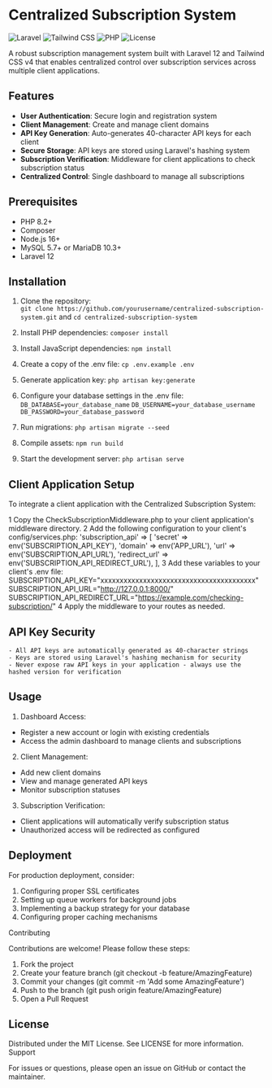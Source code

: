 # Centralized Subscription System

![Laravel](https://img.shields.io/badge/Laravel-12-FF2D20?logo=laravel)
![Tailwind CSS](https://img.shields.io/badge/Tailwind_CSS-v4-06B6D4?logo=tailwindcss)
![PHP](https://img.shields.io/badge/PHP-8.2+-777BB4?logo=php)
![License](https://img.shields.io/badge/license-MIT-blue)

A robust subscription management system built with Laravel 12 and Tailwind CSS v4 that enables centralized control over subscription services across multiple client applications.

## Features

-   **User Authentication**: Secure login and registration system
-   **Client Management**: Create and manage client domains
-   **API Key Generation**: Auto-generates 40-character API keys for each client
-   **Secure Storage**: API keys are stored using Laravel's hashing system
-   **Subscription Verification**: Middleware for client applications to check subscription status
-   **Centralized Control**: Single dashboard to manage all subscriptions

## Prerequisites

-   PHP 8.2+
-   Composer
-   Node.js 16+
-   MySQL 5.7+ or MariaDB 10.3+
-   Laravel 12

## Installation

1. Clone the repository:<br>
   `git clone https://github.com/yourusername/centralized-subscription-system.git`
   and
   `cd centralized-subscription-system`

3. Install PHP dependencies:
   `composer install`

4. Install JavaScript dependencies:
   `npm install`

5. Create a copy of the .env file:
   `cp .env.example .env`

6. Generate application key:
   `php artisan key:generate`

7. Configure your database settings in the .env file:
   `DB_DATABASE=your_database_name`
   `DB_USERNAME=your_database_username`
   `DB_PASSWORD=your_database_password`

8. Run migrations:
   `php artisan migrate --seed`

9. Compile assets:
   `npm run build`

10. Start the development server:
   `php artisan serve`

## Client Application Setup

To integrate a client application with the Centralized Subscription System:

1	Copy the CheckSubscriptionMiddleware.php to your client application's middleware directory.
2	Add the following configuration to your client's config/services.php: 'subscription_api' => [ 'secret' => env('SUBSCRIPTION_API_KEY'), 'domain' => env('APP_URL'), 'url' => env('SUBSCRIPTION_API_URL'), 'redirect_url' => env('SUBSCRIPTION_API_REDIRECT_URL'), ],
3	Add these variables to your client's .env file: SUBSCRIPTION_API_KEY="xxxxxxxxxxxxxxxxxxxxxxxxxxxxxxxxxxxxxxxx" SUBSCRIPTION_API_URL="http://127.0.0.1:8000/" SUBSCRIPTION_API_REDIRECT_URL="https://example.com/checking-subscription/"
4	Apply the middleware to your routes as needed.

## API Key Security

    - All API keys are automatically generated as 40-character strings
    - Keys are stored using Laravel's hashing mechanism for security
    - Never expose raw API keys in your application - always use the hashed version for verification

## Usage

1.  Dashboard Access:

-   Register a new account or login with existing credentials
-   Access the admin dashboard to manage clients and subscriptions

2.  Client Management:

-   Add new client domains
-   View and manage generated API keys
-   Monitor subscription statuses

3.  Subscription Verification:

-   Client applications will automatically verify subscription status
-   Unauthorized access will be redirected as configured

## Deployment

For production deployment, consider:

1. Configuring proper SSL certificates
2. Setting up queue workers for background jobs
3. Implementing a backup strategy for your database
4. Configuring proper caching mechanisms

Contributing

Contributions are welcome! Please follow these steps:

1. Fork the project
2. Create your feature branch (git checkout -b feature/AmazingFeature)
3. Commit your changes (git commit -m 'Add some AmazingFeature')
4. Push to the branch (git push origin feature/AmazingFeature)
5. Open a Pull Request

## License

Distributed under the MIT License. See LICENSE for more information.
Support

For issues or questions, please open an issue on GitHub or contact the maintainer.
